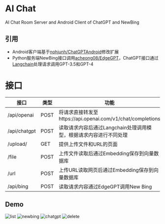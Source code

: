 # AI Chat
 AI Chat Room Server and Android Client of ChatGPT and NewBing
 
## 引用
- Android客户端基于[nohjunh/ChatGPTAndroid](https://github.com/nohjunh/ChatGPTAndroid)修改扩展
- Python服务端NewBing接口调用[acheong08/EdgeGPT](https://github.com/acheong08/EdgeGPT)，ChatGPT接口通过[Langchain](https://github.com/langchain-ai/langchain)处理请求调用GPT-3.5和GPT-4

# 接口
| 接口 | 类型 | 功能 |
| - | - | - |
| /api/openai | POST | 将请求直接转发至https://api.openai.com/v1/chat/completions |
| /api/chatgpt | POST | 读取请求内容后通过Langchain处理调用模型，根据请求内容进行不同处理 |
| /upload/ | GET | 提供上传文件和URL的页面 |
| /file | POST | 上传文件读取后通过Embedding保存到向量数据库 |
| /url | POST | 上传URL读取网页后通过Embedding保存到向量数据库 |
| /api/bing | POST | 读取请求内容通过EdgeGPT调用New Bing |

## Demo
![list](https://user-images.githubusercontent.com/11041174/242357695-06ffdbca-b519-42d3-adec-d46608d3e73e.gif)
![newbing](https://user-images.githubusercontent.com/11041174/242357724-dcdd2c7f-5142-4a64-8b24-bd1ef9aa669a.gif)
![chatgpt](https://user-images.githubusercontent.com/11041174/242357734-18332d13-0b4b-44e8-80ea-f4ee1b98adaf.gif)
![delete](https://user-images.githubusercontent.com/11041174/242357742-a1721fd9-10b4-470e-aaf2-7a103d86ca65.gif)

